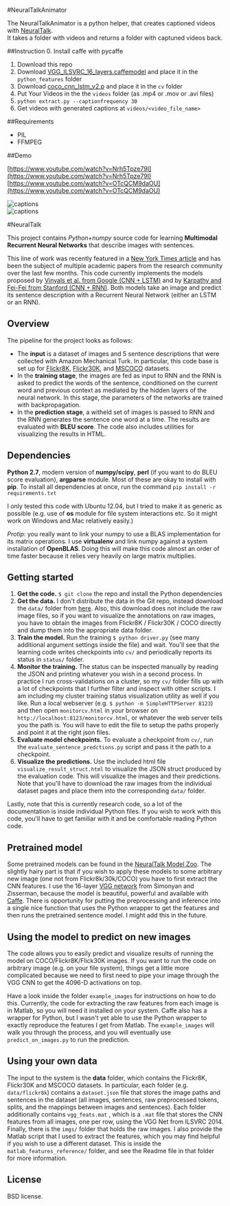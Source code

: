 #NeuralTalkAnimator

The NeuralTalkAnimator is a python helper, that creates captioned videos with [NeuralTalk](https://github.com/karpathy/neuraltalk).   
It takes a folder with videos and returns a folder with captuned videos back.   

##Instruction
0. Install caffe with pycaffe
1. Download this repo  
2. Download [VGG_ILSVRC_16_layers.caffemodel](http://www.robots.ox.ac.uk/~vgg/software/very_deep/caffe/VGG_ILSVRC_16_layers.caffemodel) and place it in the `python_features` folder  
3. Download [coco_cnn_lstm_v2.p](https://cs.stanford.edu/people/karpathy/neuraltalk/coco_cnn_lstm_v2.zip) and place it in the `cv` folder  
4. Put Your Videos in the the `videos` folder (as .mp4 or .mov or .avi files)
5. `python extract.py --captionfrequency 30`   
6. Get videos with generated captions at `videos/<video_file_name>`

##Requirements
- PIL   
- FFMPEG  

##Demo

[https://www.youtube.com/watch?v=Nrh5Tpze79I](https://www.youtube.com/watch?v=Nrh5Tpze79I)   
[https://www.youtube.com/watch?v=OTcQCM9daOU](https://www.youtube.com/watch?v=OTcQCM9daOU)

![captions](https://i.imgur.com/3FJHDvm.jpg)  
![captions](https://i.imgur.com/FH4aTUt.jpg)  


#NeuralTalk

This project contains *Python+numpy* source code for learning **Multimodal Recurrent Neural Networks** that describe images with sentences.

This line of work was recently featured in a [New York Times article](http://www.nytimes.com/2014/11/18/science/researchers-announce-breakthrough-in-content-recognition-software.html) and has been the subject of multiple academic papers from the research community over the last few months. This code currently implements the models proposed by [Vinyals et al. from Google (CNN + LSTM)](http://arxiv.org/abs/1411.4555) and by [Karpathy and Fei-Fei from Stanford (CNN + RNN)](http://cs.stanford.edu/people/karpathy/deepimagesent/). Both models take an image and predict its sentence description with a Recurrent Neural Network (either an LSTM or an RNN).

## Overview
The pipeline for the project looks as follows:

- The **input** is a dataset of images and 5 sentence descriptions that were collected with Amazon Mechanical Turk. In particular, this code base is set up for [Flickr8K](http://nlp.cs.illinois.edu/HockenmaierGroup/Framing_Image_Description/KCCA.html), [Flickr30K](http://shannon.cs.illinois.edu/DenotationGraph/), and [MSCOCO](http://mscoco.org/) datasets. 
- In the **training stage**, the images are fed as input to RNN and the RNN is asked to predict the words of the sentence, conditioned on the current word and previous context as mediated by the hidden layers of the neural network. In this stage, the parameters of the networks are trained with backpropagation.
- In the **prediction stage**, a witheld set of images is passed to RNN and the RNN generates the sentence one word at a time. The results are evaluated with **BLEU score**. The code also includes utilities for visualizing the results in HTML.

## Dependencies
**Python 2.7**, modern version of **numpy/scipy**, **perl** (if you want to do BLEU score evaluation), **argparse** module. Most of these are okay to install with **pip**. To install all dependencies at once, run the command `pip install -r requirements.txt`

I only tested this code with Ubuntu 12.04, but I tried to make it as generic as possible (e.g. use of **os** module for file system interactions etc. So it might work on Windows and Mac relatively easily.)

*Protip*: you really want to link your numpy to use a BLAS implementation for its matrix operations. I use **virtualenv** and link numpy against a system installation of **OpenBLAS**. Doing this will make this code almost an order of time faster because it relies very heavily on large matrix multiplies.

## Getting started

1. **Get the code.** `$ git clone` the repo and install the Python dependencies
2. **Get the data.** I don't distribute the data in the Git repo, instead download the `data/` folder from [here](http://cs.stanford.edu/people/karpathy/deepimagesent/). Also, this download does not include the raw image files, so if you want to visualize the annotations on raw images, you have to obtain the images from Flickr8K / Flickr30K / COCO directly and dump them into the appropriate data folder.
3. **Train the model.** Run the training `$ python driver.py` (see many additional argument settings inside the file) and wait. You'll see that the learning code writes checkpoints into `cv/` and periodically reports its status in `status/` folder. 
4. **Monitor the training.** The status can be inspected manually by reading the JSON and printing whatever you wish in a second process. In practice I run cross-validations on a cluster, so my `cv/` folder fills up with a lot of checkpoints that I further filter and inspect with other scripts. I am including my cluster training status visualization utility as well if you like. Run a local webserver (e.g. `$ python -m SimpleHTTPServer 8123`) and then open `monitorcv.html` in your browser on `http://localhost:8123/monitorcv.html`, or whatever the web server tells you the path is. You will have to edit the file to setup the paths properly and point it at the right json files.
5. **Evaluate model checkpoints.** To evaluate a checkpoint from `cv/`, run the `evaluate_sentence_predctions.py` script and pass it the path to a checkpoint.
6. **Visualize the predictions.** Use the included html file `visualize_result_struct.html` to visualize the JSON struct produced by the evaluation code. This will visualize the images and their predictions. Note that you'll have to download the raw images from the individual dataset pages and place them into the corresponding `data/` folder.

Lastly, note that this is currently research code, so a lot of the documentation is inside individual Python files. If you wish to work with this code, you'll have to get familiar with it and be comfortable reading Python code.

## Pretrained model

Some pretrained models can be found in the [NeuralTalk Model Zoo](http://cs.stanford.edu/people/karpathy/neuraltalk/). The slightly hairy part is that if you wish to apply these models to some arbitrary new image (one not from Flickr8k/30k/COCO) you have to first extract the CNN features. I use the 16-layer [VGG network](http://www.robots.ox.ac.uk/~vgg/research/very_deep/) from Simonyan and Zisserman, because the model is beautiful, powerful and available with [Caffe](http://caffe.berkeleyvision.org/). There is opportunity for putting the preprocessing and inference into a single nice function that uses the Python wrapper to get the features and then runs the pretrained sentence model. I might add this in the future.

## Using the model to predict on new images

The code allows you to easily predict and visualize results of running the model on COCO/Flickr8K/Flick30K images. If you want to run the code on arbitrary image (e.g. on your file system), things get a little more complicated because we need to first need to pipe your image through the VGG CNN to get the 4096-D activations on top. 

Have a look inside the folder `example_images` for instructions on how to do this. Currently, the code for extracting the raw features from each image is in Matlab, so you will need it installed on your system. Caffe also has a wrapper for Python, but I wasn't yet able to use the Python wrapper to exactly reproduce the features I get from Matlab. The `example_images` will walk you through the process, and you will eventually use `predict_on_images.py` to run the prediction.

## Using your own data

The input to the system is the **data** folder, which contains the Flickr8K, Flickr30K and MSCOCO datasets. In particular, each folder (e.g. `data/flickr8k`) contains a `dataset.json` file that stores the image paths and sentences in the dataset (all images, sentences, raw preprocessed tokens, splits, and the mappings between images and sentences). Each folder additionally contains `vgg_feats.mat` , which is a `.mat` file that stores the CNN features from all images, one per row, using the VGG Net from ILSVRC 2014. Finally, there is the `imgs/` folder that holds the raw images. I also provide the Matlab script that I used to extract the features, which you may find helpful if you wish to use a different dataset. This is inside the `matlab_features_reference/` folder, and see the Readme file in that folder for more information.

## License
BSD license.
